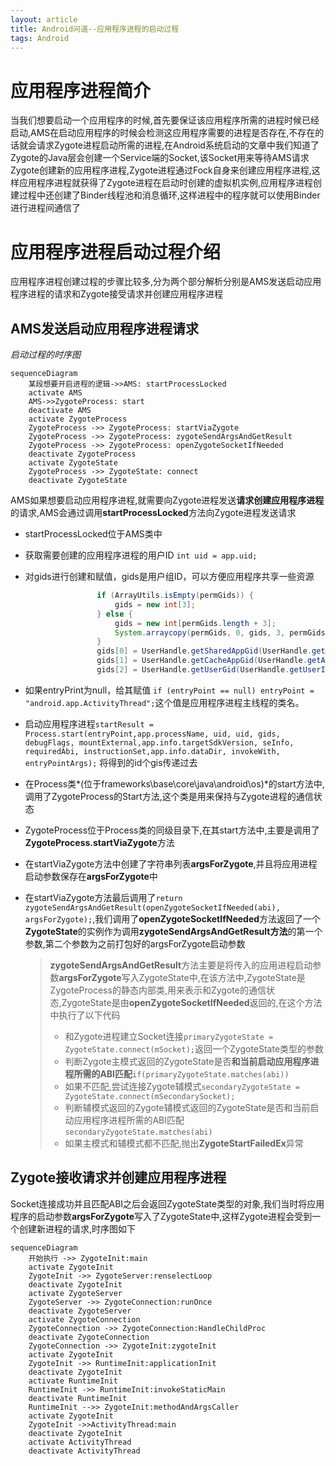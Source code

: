 ```yaml
---
layout: article
title: Android问道--应用程序进程的启动过程
tags: Android
---
```


# 应用程序进程简介

当我们想要启动一个应用程序的时候,首先要保证该应用程序所需的进程时候已经启动,AMS在启动应用程序的时候会检测这应用程序需要的进程是否存在,不存在的话就会请求Zygote进程启动所需的进程,在Android系统启动的文章中我们知道了Zygote的Java层会创建一个Service端的Socket,该Socket用来等待AMS请求Zygote创建新的应用程序进程,Zygote进程通过Fock自身来创建应用程序进程,这样应用程序进程就获得了Zygote进程在启动时创建的虚拟机实例,应用程序进程创建过程中还创建了Binder线程池和消息循环,这样进程中的程序就可以使用Binder进行进程间通信了

# 应用程序进程启动过程介绍

应用程序进程创建过程的步骤比较多,分为两个部分解析分别是AMS发送启动应用程序进程的请求和Zygote接受请求并创建应用程序进程

## AMS发送启动应用程序进程请求

*启动过程的时序图*

```mermaid
sequenceDiagram
	某段想要开启进程的逻辑->>AMS: startProcessLocked
	activate AMS
	AMS->>ZygoteProcess: start
	deactivate AMS
    activate ZygoteProcess
    ZygoteProcess ->> ZygoteProcess: startViaZygote
    ZygoteProcess ->> ZygoteProcess: zygoteSendArgsAndGetResult
    ZygoteProcess ->> ZygoteProcess: openZygoteSocketIfNeeded
    deactivate ZygoteProcess
	activate ZygoteState
	ZygoteProcess ->> ZygoteState: connect    
	deactivate ZygoteState
```

AMS如果想要启动应用程序进程,就需要向Zygote进程发送**请求创建应用程序进程**的请求,AMS会通过调用**startProcessLocked**方法向Zygote进程发送请求

- startProcessLocked位于AMS类中

- 获取需要创建的应用程序进程的用户ID `int uid = app.uid;`

- 对gids进行创建和赋值，gids是用户组ID，可以方便应用程序共享一些资源

  ```java
                  if (ArrayUtils.isEmpty(permGids)) {
                      gids = new int[3];
                  } else {
                      gids = new int[permGids.length + 3];
                      System.arraycopy(permGids, 0, gids, 3, permGids.length);
                  }
                  gids[0] = UserHandle.getSharedAppGid(UserHandle.getAppId(uid));
                  gids[1] = UserHandle.getCacheAppGid(UserHandle.getAppId(uid));
                  gids[2] = UserHandle.getUserGid(UserHandle.getUserId(uid));
  ```

- 如果entryPrint为null，给其赋值 `if (entryPoint == null) entryPoint = "android.app.ActivityThread";`这个值是应用程序进程主线程的类名。

- 启动应用程序进程`startResult = Process.start(entryPoint,app.processName, uid, uid, gids, debugFlags, mountExternal,app.info.targetSdkVersion, seInfo, requiredAbi, instructionSet,app.info.dataDir, invokeWith, entryPointArgs);` 将得到的id个gis传递过去

- 在Process类*(位于frameworks\base\core\java\android\os)*的start方法中,调用了ZygoteProcess的Start方法,这个类是用来保持与Zygote进程的通信状态

- ZygoteProcess位于Process类的同级目录下,在其start方法中,主要是调用了**ZygoteProcess.startViaZygote**方法

- 在startViaZygote方法中创建了字符串列表**argsForZygote**,并且将应用进程启动参数保存在**argsForZygote**中

- 在startViaZygote方法最后调用了`return zygoteSendArgsAndGetResult(openZygoteSocketIfNeeded(abi), argsForZygote);`,我们调用了**openZygoteSocketIfNeeded**方法返回了一个**ZygoteState**的实例作为调用**zygoteSendArgsAndGetResult方法**的第一个参数,第二个参数为之前打包好的argsForZygote启动参数

  > **zygoteSendArgsAndGetResult**方法主要是将传入的应用进程启动参数**argsForZygote**写入ZygoteState中,在该方法中,ZygoteState是ZygoteProcess的静态内部类,用来表示和Zygote的通信状态,ZygoteState是由**openZygoteSocketIfNeeded**返回的,在这个方法中执行了以下代码
  >
  > - 和Zygote进程建立Socket连接`primaryZygoteState = ZygoteState.connect(mSocket);`返回一个ZygoteState类型的参数
  > - 判断Zygote主模式返回的ZygoteState是否**和当前启动应用程序进程所需的ABI匹配**`if(primaryZygoteState.matches(abi))`
  > - 如果不匹配,尝试连接Zygote辅模式`secondaryZygoteState = ZygoteState.connect(mSecondarySocket);`
  > - 判断辅模式返回的Zygote辅模式返回的ZygoteState是否和当前启动应用程序进程所需的ABI匹配`secondaryZygoteState.matches(abi)`
  > - 如果主模式和辅模式都不匹配,抛出**ZygoteStartFailedEx**异常

## Zygote接收请求并创建应用程序进程

Socket连接成功并且匹配ABI之后会返回ZygoteState类型的对象,我们当时将应用程序的启动参数**argsForZygote**写入了ZygoteState中,这样Zygote进程会受到一个创建新进程的请求,时序图如下

```mermaid
sequenceDiagram
	开始执行 ->> ZygoteInit:main
	activate ZygoteInit
	ZygoteInit ->> ZygoteServer:renselectLoop
	deactivate ZygoteInit
	activate ZygoteServer
	ZygoteServer ->> ZygoteConnection:runOnce
	deactivate ZygoteServer
	activate ZygoteConnection
	ZygoteConnection ->> ZygoteConnection:HandleChildProc
	deactivate ZygoteConnection
	ZygoteConnection ->> ZygoteInit:zygoteInit
	activate ZygoteInit
	ZygoteInit ->> RuntimeInit:applicationInit
	deactivate ZygoteInit
	activate RuntimeInit
	RuntimeInit ->> RuntimeInit:invokeStaticMain
	deactivate RuntimeInit
	RuntimeInit -->> ZygoteInit:methodAndArgsCaller
	activate ZygoteInit
	ZygoteInit ->>ActivityThread:main
	deactivate ZygoteInit
	activate ActivityThread
	deactivate ActivityThread
```

